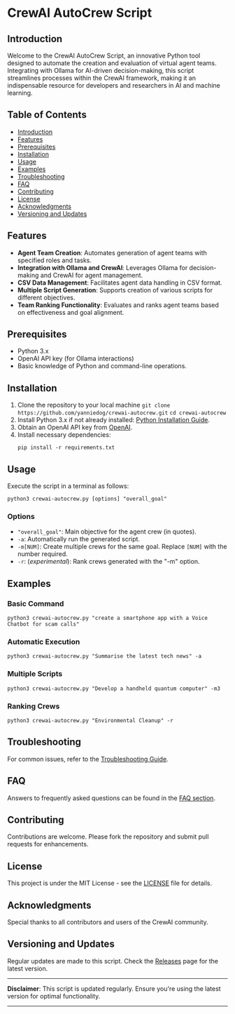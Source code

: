 # CrewAI AutoCrew Script

## Introduction
Welcome to the CrewAI AutoCrew Script, an innovative Python tool designed to automate the creation and evaluation of virtual agent teams. Integrating with Ollama for AI-driven decision-making, this script streamlines processes within the CrewAI framework, making it an indispensable resource for developers and researchers in AI and machine learning.

## Table of Contents
- [Introduction](#introduction)
- [Features](#features)
- [Prerequisites](#prerequisites)
- [Installation](#installation)
- [Usage](#usage)
- [Examples](#examples)
- [Troubleshooting](#troubleshooting)
- [FAQ](#faq)
- [Contributing](#contributing)
- [License](#license)
- [Acknowledgments](#acknowledgments)
- [Versioning and Updates](#versioning-and-updates)

## Features
- **Agent Team Creation**: Automates generation of agent teams with specified roles and tasks.
- **Integration with Ollama and CrewAI**: Leverages Ollama for decision-making and CrewAI for agent management.
- **CSV Data Management**: Facilitates agent data handling in CSV format.
- **Multiple Script Generation**: Supports creation of various scripts for different objectives.
- **Team Ranking Functionality**: Evaluates and ranks agent teams based on effectiveness and goal alignment.

## Prerequisites
- Python 3.x
- OpenAI API key (for Ollama interactions)
- Basic knowledge of Python and command-line operations.

## Installation
1. Clone the repository to your local machine
   `git clone https://github.com/yanniedog/crewai-autocrew.git`
   `cd crewai-autocrew`
3. Install Python 3.x if not already installed: [Python Installation Guide](https://www.python.org/downloads/).
4. Obtain an OpenAI API key from [OpenAI](https://openai.com/).
5. Install necessary dependencies:
   ```
   pip install -r requirements.txt
   ```

## Usage
Execute the script in a terminal as follows:
```
python3 crewai-autocrew.py [options] "overall_goal"
```

### Options
- `"overall_goal"`: Main objective for the agent crew (in quotes).
- `-a`: Automatically run the generated script.
- `-m[NUM]`: Create multiple crews for the same goal. Replace `[NUM]` with the number required.
- `-r`: (*experimental*): Rank crews generated with the "-m" option.

## Examples
### Basic Command
```
python3 crewai-autocrew.py "create a smartphone app with a Voice Chatbot for scam calls"
```

### Automatic Execution
```
python3 crewai-autocrew.py "Summarise the latest tech news" -a
```

### Multiple Scripts
```
python3 crewai-autocrew.py "Develop a handheld quantum computer" -m3
```

### Ranking Crews
```
python3 crewai-autocrew.py "Environmental Cleanup" -r
```

## Troubleshooting
For common issues, refer to the [Troubleshooting Guide](Troubleshooting.md).

## FAQ
Answers to frequently asked questions can be found in the [FAQ section](FAQ.md).

## Contributing
Contributions are welcome. Please fork the repository and submit pull requests for enhancements.

## License
This project is under the MIT License - see the [LICENSE](LICENSE) file for details.

## Acknowledgments
Special thanks to all contributors and users of the CrewAI community.

## Versioning and Updates
Regular updates are made to this script. Check the [Releases](https://github.com/yourrepository/crewai-autocrew/releases) page for the latest version.

---

**Disclaimer**: This script is updated regularly. Ensure you're using the latest version for optimal functionality.

---
